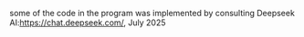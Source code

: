 some of the code in the program was implemented by consulting Deepseek AI:https://chat.deepseek.com/, July 2025
